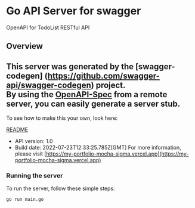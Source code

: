 # Go API Server for swagger

OpenAPI for TodoList RESTful API

## Overview
This server was generated by the [swagger-codegen]
(https://github.com/swagger-api/swagger-codegen) project.  
By using the [OpenAPI-Spec](https://github.com/OAI/OpenAPI-Specification) from a remote server, you can easily generate a server stub.  
-

To see how to make this your own, look here:

[README](https://github.com/swagger-api/swagger-codegen/blob/master/README.md)

- API version: 1.0
- Build date: 2022-07-23T12:33:25.785Z[GMT]
For more information, please visit [https://my-portfolio-mocha-sigma.vercel.app](https://my-portfolio-mocha-sigma.vercel.app)


### Running the server
To run the server, follow these simple steps:

```
go run main.go
```

